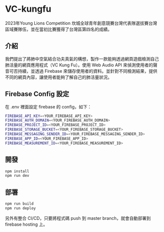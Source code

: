 # VC-kungfu

2023年Young Lions Competition 坎城全球青年創意競賽台灣代表隊選拔賽台灣區域賽隊伍，並在當初比賽獲得了台灣區第四名的成績。

## 介紹

我們提出了將肺中空氣結合功夫真氣的構想，製作一款能夠透過網頁遊戲檢測自己肺活量的網頁應用程式（VC Kung Fu）。使用 Web Audio API 來偵測使用者的聲音可否持續，並透過 Firebase 來儲存使用者的資料。並針對不同檢測結果，提供不同的網頁內容，讓使用者能夠了解自己的肺活量狀況。

## Firebase Config 設定

在 .env 裡面設定 firebase 的 config，如下：

```bash
FIREBASE_API_KEY=<YOUR_FIREBASE_API_KEY>
FIREBASE_AUTH_DOMAIN=<YOUR_FIREBASE_AUTH_DOMAIN>
FIREBASE_PROJECT_ID=<YOUR_FIREBASE_PROJECT_ID>
FIREBASE_STORAGE_BUCKET=<YOUR_FIREBASE_STORAGE_BUCKET>
FIREBASE_MESSAGING_SENDER_ID=<YOUR_FIREBASE_MESSAGING_SENDER_ID>
FIREBASE_APP_ID=<YOUR_FIREBASE_APP_ID>
FIREBASE_MEASUREMENT_ID=<YOUR_FIREBASE_MEASUREMENT_ID>
```

## 開發

```bash
npm install
npm run dev
```

## 部署

```bash
npm run build
npm run deploy
```
另外有整合 CI/CD，只要將程式碼 push 到 master branch，就會自動部署到 firebase hosting 上。